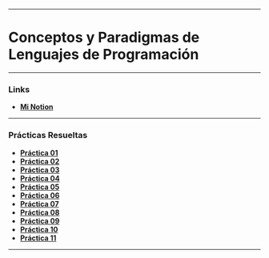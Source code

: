 ___

# Conceptos y Paradigmas de Lenguajes de Programación

___

### Links

- [**Mi Notion**](https://www.notion.so/Conceptos-y-Paradigmas-de-Lenguajes-de-Programaci-n-18a17fd11b4880279490e225a3bcdf6e?pvs=4)

___

### Prácticas Resueltas

- [**Práctica 01**](https://www.notion.so/Pr-ctica-1-1bb17fd11b4880a79299c4ffc2058a6d?pvs=4)
- [**Práctica 02**](https://www.notion.so/Pr-ctica-2-1bb17fd11b48801b8a99f8c3c8dd7be5?pvs=4)
- [**Práctica 03**](https://www.notion.so/Pr-ctica-3-1bb17fd11b48805d9806dd7d068d696e?pvs=4)
- [**Práctica 04**](https://www.notion.so/Pr-ctica-4-1bb17fd11b4880968f37da640b7097b0?pvs=4)
- [**Práctica 05**](https://www.notion.so/Pr-ctica-5-1bb17fd11b4880cf898af31e0f00ff0e?pvs=4)
- [**Práctica 06**]()
- [**Práctica 07**]()
- [**Práctica 08**]()
- [**Práctica 09**]()
- [**Práctica 10**]()
- [**Práctica 11**]()

___

